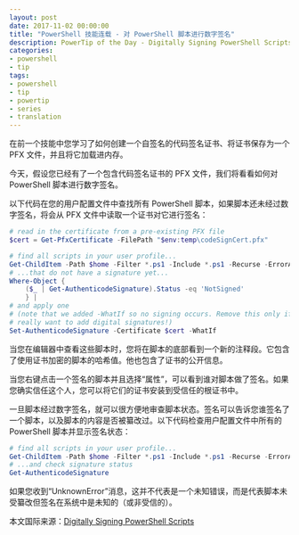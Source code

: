 ```yaml
---
layout: post
date: 2017-11-02 00:00:00
title: "PowerShell 技能连载 - 对 PowerShell 脚本进行数字签名"
description: PowerTip of the Day - Digitally Signing PowerShell Scripts
categories:
- powershell
- tip
tags:
- powershell
- tip
- powertip
- series
- translation
---
```

在前一个技能中您学习了如何创建一个自签名的代码签名证书、将证书保存为一个 PFX 文件，并且将它加载进内存。

今天，假设您已经有了一个包含代码签名证书的 PFX 文件，我们将看看如何对 PowerShell 脚本进行数字签名。

以下代码在您的用户配置文件中查找所有 PowerShell 脚本，如果脚本还未经过数字签名，将会从 PFX 文件中读取一个证书对它进行签名：

```powershell
# read in the certificate from a pre-existing PFX file
$cert = Get-PfxCertificate -FilePath "$env:temp\codeSignCert.pfx"

# find all scripts in your user profile...
Get-ChildItem -Path $home -Filter *.ps1 -Include *.ps1 -Recurse -ErrorAction SilentlyContinue |
# ...that do not have a signature yet...
Where-Object {
    ($_ | Get-AuthenticodeSignature).Status -eq 'NotSigned'
    } |
# and apply one
# (note that we added -WhatIf so no signing occurs. Remove this only if you
# really want to add digital signatures!)
Set-AuthenticodeSignature -Certificate $cert -WhatIf
```

当您在编辑器中查看这些脚本时，您将在脚本的底部看到一个新的注释段。它包含了使用证书加密的脚本的哈希值。他也包含了证书的公开信息。

当您右键点击一个签名的脚本并且选择“属性”，可以看到谁对脚本做了签名。如果您确实信任这个人，您可以将它们的证书安装到受信任的根证书中。

一旦脚本经过数字签名，就可以很方便地审查脚本状态。签名可以告诉您谁签名了一个脚本，以及脚本的内容是否被纂改过。以下代码检查用户配置文件中所有的 PowerShell 脚本并显示签名状态：

```powershell
# find all scripts in your user profile...
Get-ChildItem -Path $home -Filter *.ps1 -Include *.ps1 -Recurse -ErrorAction SilentlyContinue |
# ...and check signature status
Get-AuthenticodeSignature
```

如果您收到“UnknownError”消息，这并不代表是一个未知错误，而是代表脚本未受纂改但签名在系统中是未知的（或非受信的）。

<!--more-->
本文国际来源：[Digitally Signing PowerShell Scripts](http://community.idera.com/powershell/powertips/b/tips/posts/digitally-signing-powershellscripts)
